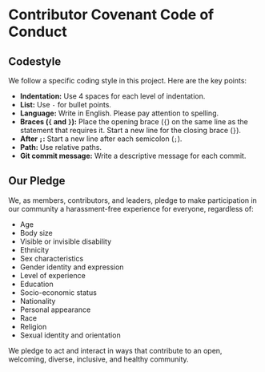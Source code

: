 # Contributor Covenant Code of Conduct

## Codestyle

We follow a specific coding style in this project. Here are the key points:

- **Indentation:** Use 4 spaces for each level of indentation.
- **List:** Use `-` for bullet points.
- **Language:** Write in English. Please pay attention to spelling.
- **Braces (`{` and `}`):** Place the opening brace (`{`) on the same line as the statement that requires it. Start a new line for the closing brace (`}`).
- **After `;`:** Start a new line after each semicolon (`;`).
- **Path:** Use relative paths.
- **Git commit message:** Write a descriptive message for each commit.

## Our Pledge

We, as members, contributors, and leaders, pledge to make participation in our community a harassment-free experience for everyone, regardless of:

- Age
- Body size
- Visible or invisible disability
- Ethnicity
- Sex characteristics
- Gender identity and expression
- Level of experience
- Education
- Socio-economic status
- Nationality
- Personal appearance
- Race
- Religion
- Sexual identity and orientation

We pledge to act and interact in ways that contribute to an open, welcoming, diverse, inclusive, and healthy community.